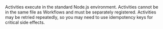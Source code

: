 Activities execute in the standard Node.js environment.
Activities cannot be in the same file as Workflows and must be separately registered.
Activities may be retried repeatedly, so you may need to use idempotency keys for critical side effects.
